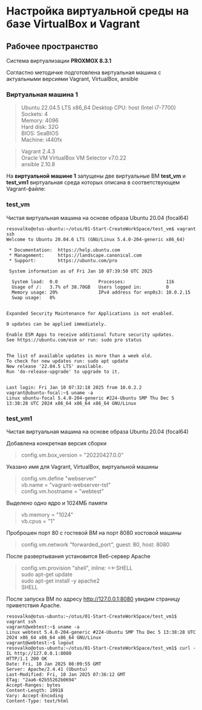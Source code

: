 # Настройка виртуальной среды на базе VirtualBox и Vagrant

## Рабочее пространство
Система виртуализации **PROXMOX 8.3.1**

Согластно методичке подготовлена виртуальная машина с актуальными версиями Vagrant, VirtualBox, ansible  
### Виртуальная машина 1
> Ubuntu 22.04.5 LTS x86_64 Desktop
> CPU: host (Intel i7-7700)  
> Sockets: 4  
> Memory: 4096  
> Hard disk: 32G  
> BIOS: SeaBIOS  
> Machine: i440fx  

> Vagrant 2.4.3  
> Oracle VM VirtualBox VM Selector v7.0.22  
> ansible 2.10.8

На **виртуальной машине 1** запущены две виртуальные ВМ **test_vm** и **test_vm1** виртуальная среда которых описана в соответствующем Vagrant-файле:  

### test_vm  
Чистая виртуальная машина на основе образа Ubuntu 20.04 (focal64) 
``` 
resovalko@otus-ubuntu:~/otus/01-Start-CreateWorkSpace/test_vm$ vagrant ssh
Welcome to Ubuntu 20.04.6 LTS (GNU/Linux 5.4.0-204-generic x86_64)

 * Documentation:  https://help.ubuntu.com
 * Management:     https://landscape.canonical.com
 * Support:        https://ubuntu.com/pro

 System information as of Fri Jan 10 07:39:50 UTC 2025

  System load:  0.0               Processes:               116
  Usage of /:   3.7% of 38.70GB   Users logged in:         0
  Memory usage: 20%               IPv4 address for enp0s3: 10.0.2.15
  Swap usage:   0%


Expanded Security Maintenance for Applications is not enabled.

0 updates can be applied immediately.

Enable ESM Apps to receive additional future security updates.
See https://ubuntu.com/esm or run: sudo pro status


The list of available updates is more than a week old.
To check for new updates run: sudo apt update
New release '22.04.5 LTS' available.
Run 'do-release-upgrade' to upgrade to it.


Last login: Fri Jan 10 07:32:18 2025 from 10.0.2.2
vagrant@ubuntu-focal:~$ uname -a
Linux ubuntu-focal 5.4.0-204-generic #224-Ubuntu SMP Thu Dec 5 13:38:28 UTC 2024 x86_64 x86_64 x86_64 GNU/Linux
```

### test_vm1
Чистая виртуальная машина на основе образа Ubuntu 20.04 (focal64) 
  
Добавлена конкретная версия сборки  
> config.vm.box_version = "20220427.0.0"  

Указано имя для Vagrant, VirtualBox, виртуальной машины
> config.vm.define "webserver"  
> vb.name = "vagrant-webserver-tst"  
> config.vm.hostname = "webtest"  

Выделено одно ядро и 1024МБ памяти
> vb.memory = "1024"  
> vb.cpus = "1"  

Проброшен порт 80 с гостевой ВМ на порт 8080 хостовой машины  
> config.vm.network "forwarded_port", guest: 80, host: 8080  

После развертывания установится Веб-сервер Apache  
> config.vm.provision "shell", inline: <<-SHELL  
>      sudo apt-get update  
>      sudo apt-get install -y apache2  
>   SHELL  
  
После запуска ВМ по адресу http://127.0.0.1:8080 увидим страницу приветствия Apache.  
```
resovalko@otus-ubuntu:~/otus/01-Start-CreateWorkSpace/test_vm1$ vagrant ssh
vagrant@webtest:~$ uname -a
Linux webtest 5.4.0-204-generic #224-Ubuntu SMP Thu Dec 5 13:38:28 UTC 2024 x86_64 x86_64 x86_64 GNU/Linux
vagrant@webtest:~$ logout
resovalko@otus-ubuntu:~/otus/01-Start-CreateWorkSpace/test_vm1$ curl -IL http://127.0.0.1:8080
HTTP/1.1 200 OK
Date: Fri, 10 Jan 2025 08:09:55 GMT
Server: Apache/2.4.41 (Ubuntu)
Last-Modified: Fri, 10 Jan 2025 07:36:12 GMT
ETag: "2aa6-62b55262b0694"
Accept-Ranges: bytes
Content-Length: 10918
Vary: Accept-Encoding
Content-Type: text/html
```
